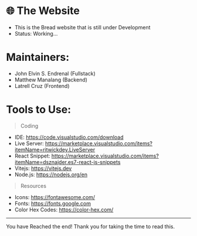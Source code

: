 # 🌐 The Website
- This is the Bread website that is still under Development
- Status: Working...

# Maintainers:
- John Elvin S. Endrenal (Fullstack)
- Matthew Manalang (Backend)
- Latrell Cruz (Frontend)

# Tools to Use: 

> Coding
- IDE: https://code.visualstudio.com/download
- Live Server: https://marketplace.visualstudio.com/items?itemName=ritwickdey.LiveServer
- React Snippet: https://marketplace.visualstudio.com/items?itemName=dsznajder.es7-react-js-snippets
- Vitejs: https://vitejs.dev
- Node.js: https://nodejs.org/en

> Resources
- Icons: https://fontawesome.com/
- Fonts: https://fonts.google.com
- Color Hex Codes: https://color-hex.com/ 



-----------------------------------------------------------------------------------------------------------------------------------------------------------
You have Reached the end! Thank you for taking the time to read this.